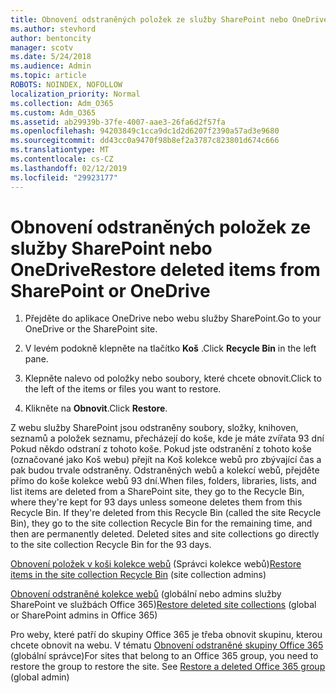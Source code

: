 ```yaml
---
title: Obnovení odstraněných položek ze služby SharePoint nebo OneDrive
ms.author: stevhord
author: bentoncity
manager: scotv
ms.date: 5/24/2018
ms.audience: Admin
ms.topic: article
ROBOTS: NOINDEX, NOFOLLOW
localization_priority: Normal
ms.collection: Adm_O365
ms.custom: Adm_O365
ms.assetid: ab29939b-37fe-4007-aae3-26fa6d2f57fa
ms.openlocfilehash: 94203849c1cca9dc1d2d6207f2390a57ad3e9680
ms.sourcegitcommit: dd43cc0a9470f98b8ef2a3787c823801d674c666
ms.translationtype: MT
ms.contentlocale: cs-CZ
ms.lasthandoff: 02/12/2019
ms.locfileid: "29923177"
---
```

# <a name="restore-deleted-items-from-sharepoint-or-onedrive"></a><span data-ttu-id="e014a-102">Obnovení odstraněných položek ze služby SharePoint nebo OneDrive</span><span class="sxs-lookup"><span data-stu-id="e014a-102">Restore deleted items from SharePoint or OneDrive</span></span>

1. <span data-ttu-id="e014a-103">Přejděte do aplikace OneDrive nebo webu služby SharePoint.</span><span class="sxs-lookup"><span data-stu-id="e014a-103">Go to your OneDrive or the SharePoint site.</span></span>
    
2. <span data-ttu-id="e014a-104">V levém podokně klepněte na tlačítko **Koš** .</span><span class="sxs-lookup"><span data-stu-id="e014a-104">Click **Recycle Bin** in the left pane.</span></span> 
    
3. <span data-ttu-id="e014a-105">Klepněte nalevo od položky nebo soubory, které chcete obnovit.</span><span class="sxs-lookup"><span data-stu-id="e014a-105">Click to the left of the items or files you want to restore.</span></span>
    
4. <span data-ttu-id="e014a-106">Klikněte na **Obnovit**.</span><span class="sxs-lookup"><span data-stu-id="e014a-106">Click **Restore**.</span></span> 
    
<span data-ttu-id="e014a-p101">Z webu služby SharePoint jsou odstraněny soubory, složky, knihoven, seznamů a položek seznamu, přecházejí do koše, kde je máte zvířata 93 dní Pokud někdo odstraní z tohoto koše. Pokud jste odstranění z tohoto koše (označované jako Koš webu) přejít na Koš kolekce webů pro zbývající čas a pak budou trvale odstraněny. Odstraněných webů a kolekcí webů, přejděte přímo do koše kolekce webů 93 dní.</span><span class="sxs-lookup"><span data-stu-id="e014a-p101">When files, folders, libraries, lists, and list items are deleted from a SharePoint site, they go to the Recycle Bin, where they're kept for 93 days unless someone deletes them from this Recycle Bin. If they're deleted from this Recycle Bin (called the site Recycle Bin), they go to the site collection Recycle Bin for the remaining time, and then are permanently deleted. Deleted sites and site collections go directly to the site collection Recycle Bin for the 93 days.</span></span>
  
<span data-ttu-id="e014a-110">[Obnovení položek v koši kolekce webů](https://go.microsoft.com/fwlink/?linkid=867800) (Správci kolekce webů)</span><span class="sxs-lookup"><span data-stu-id="e014a-110">[Restore items in the site collection Recycle Bin](https://go.microsoft.com/fwlink/?linkid=867800) (site collection admins)</span></span> 
  
<span data-ttu-id="e014a-111">[Obnovení odstraněné kolekce webů](https://go.microsoft.com/fwlink/?linkid=867660) (globální nebo admins služby SharePoint ve službách Office 365)</span><span class="sxs-lookup"><span data-stu-id="e014a-111">[Restore deleted site collections](https://go.microsoft.com/fwlink/?linkid=867660) (global or SharePoint admins in Office 365)</span></span> 
  
<span data-ttu-id="e014a-p102">Pro weby, které patří do skupiny Office 365 je třeba obnovit skupinu, kterou chcete obnovit na webu. V tématu [Obnovení odstraněné skupiny Office 365](https://go.microsoft.com/fwlink/?linkid=867802) (globální správce)</span><span class="sxs-lookup"><span data-stu-id="e014a-p102">For sites that belong to an Office 365 group, you need to restore the group to restore the site. See [Restore a deleted Office 365 group](https://go.microsoft.com/fwlink/?linkid=867802) (global admin)</span></span> 
  

